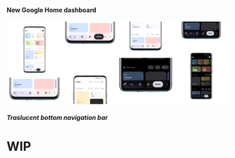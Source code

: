 #### New Google Home dashboard
![Dashboard](img/ghome_dashboard.jpg)
##### Traslucent bottom navigation bar
# WIP